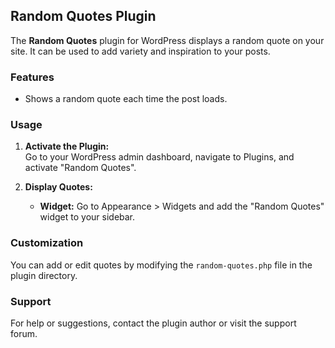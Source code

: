 ## Random Quotes Plugin

The **Random Quotes** plugin for WordPress displays a random quote on your site. It can be used to add variety and inspiration to your posts.

### Features

- Shows a random quote each time the post loads.

### Usage

1. **Activate the Plugin:**  
    Go to your WordPress admin dashboard, navigate to Plugins, and activate "Random Quotes".

2. **Display Quotes:**  
    - **Widget:** Go to Appearance > Widgets and add the "Random Quotes" widget to your sidebar.

### Customization

You can add or edit quotes by modifying the `random-quotes.php` file in the plugin directory.

### Support

For help or suggestions, contact the plugin author or visit the support forum.

